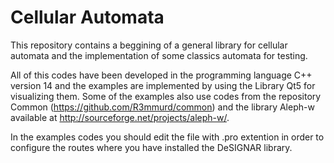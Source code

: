 # Cellular Automata

This repository contains a beggining of a general library for cellular automata
and the implementation of some classics automata for testing.

All of this codes have been developed in the programming language C++
version 14 and the examples are implemented by using the Library Qt5 for
visualizing them. Some of the examples also use codes from the repository
Common (https://github.com/R3mmurd/common) and the library Aleph-w available
at http://sourceforge.net/projects/aleph-w/.

In the examples codes you should edit the file with .pro extention in order to
configure the routes where you have installed the DeSIGNAR library.
